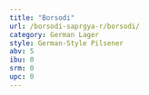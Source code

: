 ```yaml
---
title: "Borsodi"
url: /borsodi-saprgya-r/borsodi/
category: German Lager
style: German-Style Pilsener
abv: 5
ibu: 0
srm: 0
upc: 0
---
```


